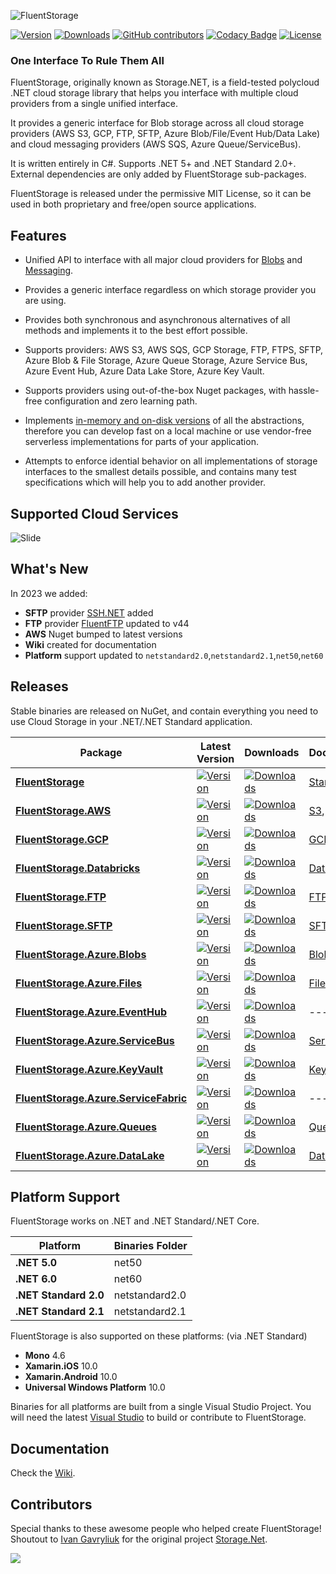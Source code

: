 ![FluentStorage](https://github.com/robinrodricks/FluentStorage/raw/develop/.github/logo.png)

[![Version](https://img.shields.io/nuget/vpre/FluentStorage.svg)](https://www.nuget.org/packages/FluentStorage)
[![Downloads](https://img.shields.io/nuget/dt/FluentStorage.svg)](https://www.nuget.org/packages/FluentStorage)
[![GitHub contributors](https://img.shields.io/github/contributors/robinrodricks/FluentStorage.svg)](https://github.com/robinrodricks/FluentStorage/graphs/contributors)
[![Codacy Badge](https://app.codacy.com/project/badge/Grade/8bc33aa55cb8494da3a7a07dba5316f7)](https://www.codacy.com/gh/robinrodricks/FluentStorage/dashboard)
[![License](https://img.shields.io/github/license/robinrodricks/FluentStorage.svg)](https://github.com/robinrodricks/FluentStorage/blob/develop/LICENSE)


### One Interface To Rule Them All

FluentStorage, originally known as Storage.NET, is a field-tested polycloud .NET cloud storage library that helps you interface with multiple cloud providers from a single unified interface.

It provides a generic interface for Blob storage across all cloud storage providers (AWS S3, GCP, FTP, SFTP, Azure Blob/File/Event Hub/Data Lake) and cloud messaging providers (AWS SQS, Azure Queue/ServiceBus).

It is written entirely in C#. Supports .NET 5+ and .NET Standard 2.0+. External dependencies are only added by FluentStorage sub-packages.

FluentStorage is released under the permissive MIT License, so it can be used in both proprietary and free/open source applications.


## Features

* Unified API to interface with all major cloud providers for [Blobs](https://github.com/robinrodricks/FluentStorage/wiki/Blob-Storage) and [Messaging](https://github.com/robinrodricks/FluentStorage/wiki/Message-Storage).

* Provides a generic interface regardless on which storage provider you are using.

* Provides both synchronous and asynchronous alternatives of all methods and implements it to the best effort possible. 

* Supports providers: AWS S3, AWS SQS, GCP Storage, FTP, FTPS, SFTP, Azure Blob & File Storage, Azure Queue Storage, Azure Service Bus, Azure Event Hub, Azure Data Lake Store, Azure Key Vault.

* Supports providers using out-of-the-box Nuget packages, with hassle-free configuration and zero learning path.

* Implements [in-memory and on-disk versions](https://github.com/robinrodricks/FluentStorage/wiki/Standard-Storage) of all the abstractions, therefore you can develop fast on a local machine or use vendor-free serverless implementations for parts of your application.

* Attempts to enforce idential behavior on all implementations of storage interfaces to the smallest details possible, and contains many test specifications which will help you to add another provider.




## Supported Cloud Services

![Slide](https://raw.githubusercontent.com/robinrodricks/FluentStorage/develop/.github/providers.svg)


## What's New

In 2023 we added:

* **SFTP** provider [SSH.NET](https://github.com/sshnet/SSH.NET) added 
* **FTP** provider [FluentFTP](https://github.com/robinrodricks/FluentFTP) updated to v44
* **AWS** Nuget bumped to latest versions
* **Wiki** created for documentation
* **Platform** support updated to `netstandard2.0`,`netstandard2.1`,`net50`,`net60`


## Releases

Stable binaries are released on NuGet, and contain everything you need to use Cloud Storage in your .NET/.NET Standard application.


| Package      		| Latest Version	|  Downloads	|  Documentation	| 
|---------------		|-----------	|-----------		|-----------		|
| **[FluentStorage](https://www.nuget.org/packages/FluentStorage)**      	|     [![Version](https://img.shields.io/nuget/vpre/FluentStorage.svg)](https://www.nuget.org/packages/FluentStorage) 		|  [![Downloads](https://img.shields.io/nuget/dt/FluentStorage.svg)](https://www.nuget.org/packages/FluentStorage) | [Standard](https://github.com/robinrodricks/FluentStorage/wiki/Standard-Storage) |
| **[FluentStorage.AWS](https://www.nuget.org/packages/FluentStorage.AWS)**      	|     [![Version](https://img.shields.io/nuget/vpre/FluentStorage.AWS.svg)](https://www.nuget.org/packages/FluentStorage.AWS) 		|  [![Downloads](https://img.shields.io/nuget/dt/FluentStorage.AWS.svg)](https://www.nuget.org/packages/FluentStorage.AWS) | [S3](https://github.com/robinrodricks/FluentStorage/wiki/AWS-S3-Storage), [SQS](https://github.com/robinrodricks/FluentStorage/wiki/AWS-SQS) |
| **[FluentStorage.GCP](https://www.nuget.org/packages/FluentStorage.GCP)**      	|     [![Version](https://img.shields.io/nuget/vpre/FluentStorage.GCP.svg)](https://www.nuget.org/packages/FluentStorage.GCP) 		|  [![Downloads](https://img.shields.io/nuget/dt/FluentStorage.GCP.svg)](https://www.nuget.org/packages/FluentStorage.GCP) | [GCP](https://github.com/robinrodricks/FluentStorage/wiki/Google-Cloud-Storage) |
| **[FluentStorage.Databricks](https://www.nuget.org/packages/FluentStorage.Databricks)**      	|     [![Version](https://img.shields.io/nuget/vpre/FluentStorage.Databricks.svg)](https://www.nuget.org/packages/FluentStorage.Databricks) 		|  [![Downloads](https://img.shields.io/nuget/dt/FluentStorage.Databricks.svg)](https://www.nuget.org/packages/FluentStorage.Databricks) | [Databricks](https://github.com/robinrodricks/FluentStorage/wiki/Databricks-Storage) |
| **[FluentStorage.FTP](https://www.nuget.org/packages/FluentStorage.FTP)**      	|     [![Version](https://img.shields.io/nuget/vpre/FluentStorage.FTP.svg)](https://www.nuget.org/packages/FluentStorage.FTP) 		|  [![Downloads](https://img.shields.io/nuget/dt/FluentStorage.FTP.svg)](https://www.nuget.org/packages/FluentStorage.FTP) | [FTP](https://github.com/robinrodricks/FluentStorage/wiki/FTP-Storage) |
| **[FluentStorage.SFTP](https://www.nuget.org/packages/FluentStorage.SFTP)**      	|     [![Version](https://img.shields.io/nuget/vpre/FluentStorage.SFTP.svg)](https://www.nuget.org/packages/FluentStorage.SFTP) 		|  [![Downloads](https://img.shields.io/nuget/dt/FluentStorage.SFTP.svg)](https://www.nuget.org/packages/FluentStorage.SFTP) | [SFTP](https://github.com/robinrodricks/FluentStorage/wiki/SFTP-Storage) |
| **[FluentStorage.Azure.Blobs](https://www.nuget.org/packages/FluentStorage.Azure.Blobs)**      	|     [![Version](https://img.shields.io/nuget/vpre/FluentStorage.Azure.Blobs.svg)](https://www.nuget.org/packages/FluentStorage.Azure.Blobs) 		|  [![Downloads](https://img.shields.io/nuget/dt/FluentStorage.Azure.Blobs.svg)](https://www.nuget.org/packages/FluentStorage.Azure.Blobs) | [Blob](https://github.com/robinrodricks/FluentStorage/wiki/Azure-Blob-Storage) |
| **[FluentStorage.Azure.Files](https://www.nuget.org/packages/FluentStorage.Azure.Files)**      	|     [![Version](https://img.shields.io/nuget/vpre/FluentStorage.Azure.Files.svg)](https://www.nuget.org/packages/FluentStorage.Azure.Files) 		|  [![Downloads](https://img.shields.io/nuget/dt/FluentStorage.Azure.Files.svg)](https://www.nuget.org/packages/FluentStorage.Azure.Files) | [File](https://github.com/robinrodricks/FluentStorage/wiki/Azure-Blob-Storage) |
| **[FluentStorage.Azure.EventHub](https://www.nuget.org/packages/FluentStorage.Azure.EventHub)**      	|     [![Version](https://img.shields.io/nuget/vpre/FluentStorage.Azure.EventHub.svg)](https://www.nuget.org/packages/FluentStorage.Azure.EventHub) 		|  [![Downloads](https://img.shields.io/nuget/dt/FluentStorage.Azure.EventHub.svg)](https://www.nuget.org/packages/FluentStorage.Azure.EventHub) | --- |
| **[FluentStorage.Azure.ServiceBus](https://www.nuget.org/packages/FluentStorage.Azure.ServiceBus)**      	|     [![Version](https://img.shields.io/nuget/vpre/FluentStorage.Azure.ServiceBus.svg)](https://www.nuget.org/packages/FluentStorage.Azure.ServiceBus) 		|  [![Downloads](https://img.shields.io/nuget/dt/FluentStorage.Azure.ServiceBus.svg)](https://www.nuget.org/packages/FluentStorage.Azure.ServiceBus) | [ServiceBus](https://github.com/robinrodricks/FluentStorage/wiki/Azure-Service-Bus) |
| **[FluentStorage.Azure.KeyVault](https://www.nuget.org/packages/FluentStorage.Azure.KeyVault)**      	|     [![Version](https://img.shields.io/nuget/vpre/FluentStorage.Azure.KeyVault.svg)](https://www.nuget.org/packages/FluentStorage.Azure.KeyVault) 		|  [![Downloads](https://img.shields.io/nuget/dt/FluentStorage.Azure.KeyVault.svg)](https://www.nuget.org/packages/FluentStorage.Azure.KeyVault) | [KeyVault](https://github.com/robinrodricks/FluentStorage/wiki/Azure-Key-Vault) |
| **[FluentStorage.Azure.ServiceFabric](https://www.nuget.org/packages/FluentStorage.Azure.ServiceFabric)**      	|     [![Version](https://img.shields.io/nuget/vpre/FluentStorage.Azure.ServiceFabric.svg)](https://www.nuget.org/packages/FluentStorage.Azure.ServiceFabric) 		|  [![Downloads](https://img.shields.io/nuget/dt/FluentStorage.Azure.ServiceFabric.svg)](https://www.nuget.org/packages/FluentStorage.Azure.ServiceFabric) | --- |
| **[FluentStorage.Azure.Queues](https://www.nuget.org/packages/FluentStorage.Azure.Queues)**      	|     [![Version](https://img.shields.io/nuget/vpre/FluentStorage.Azure.Queues.svg)](https://www.nuget.org/packages/FluentStorage.Azure.Queues) 		|  [![Downloads](https://img.shields.io/nuget/dt/FluentStorage.Azure.Queues.svg)](https://www.nuget.org/packages/FluentStorage.Azure.Queues) | [Queue](https://github.com/robinrodricks/FluentStorage/wiki/Azure-Queue-Storage) |
| **[FluentStorage.Azure.DataLake](https://www.nuget.org/packages/FluentStorage.Azure.DataLake)**      	|     [![Version](https://img.shields.io/nuget/vpre/FluentStorage.Azure.DataLake.svg)](https://www.nuget.org/packages/FluentStorage.Azure.DataLake) 		|  [![Downloads](https://img.shields.io/nuget/dt/FluentStorage.Azure.DataLake.svg)](https://www.nuget.org/packages/FluentStorage.Azure.DataLake) | [DataLake](https://github.com/robinrodricks/FluentStorage/wiki/Azure-Data-Lake) |




## Platform Support

FluentStorage works on .NET and .NET Standard/.NET Core.

| Platform      		| Binaries Folder	| 
|---------------		|-----------		|
| **.NET 5.0**      	| net50     		| 
| **.NET 6.0**      	| net60     		| 
| **.NET Standard 2.0** | netstandard2.0	| 
| **.NET Standard 2.1** | netstandard2.1	| 

FluentStorage is also supported on these platforms: (via .NET Standard)

  - **Mono** 4.6
  - **Xamarin.iOS** 10.0
  - **Xamarin.Android** 10.0
  - **Universal Windows Platform** 10.0

Binaries for all platforms are built from a single Visual Studio Project. You will need the latest [Visual Studio](https://visualstudio.microsoft.com/downloads/) to build or contribute to FluentStorage.



## Documentation

Check the [Wiki](https://github.com/robinrodricks/FluentStorage/wiki).


## Contributors

Special thanks to these awesome people who helped create FluentStorage! Shoutout to [Ivan Gavryliuk](https://github.com/aloneguid) for the original project [Storage.Net](https://github.com/aloneguid/storage).

<!---
<img src="https://github.com/robinrodricks/FluentStorage/raw/develop/.github/contributors.png" />
-->

<a href="https://github.com/robinrodricks/FluentStorage/graphs/contributors">
  <img src="https://contributors-img.web.app/image?repo=robinrodricks/FluentStorage" />
</a>
